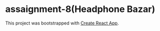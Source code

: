# assaignment-8(Headphone Bazar)

This project was bootstrapped with [Create React App](https://github.com/facebook/create-react-app).


